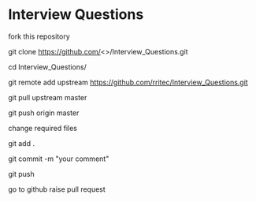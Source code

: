# Interview Questions

fork this repository 

git clone https://github.com/<<yourusername>>/Interview_Questions.git

cd Interview_Questions/

git remote add upstream https://github.com/rritec/Interview_Questions.git

git pull upstream master

git push origin master

change required files

git add .

git commit -m "your comment"

git push

go to github raise pull request

